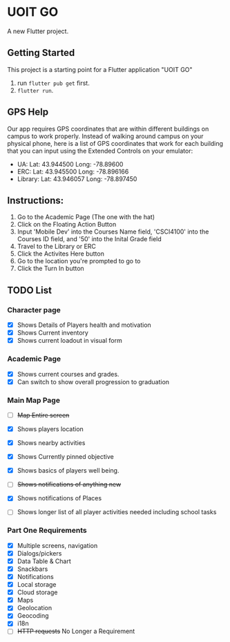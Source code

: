 # UOIT GO

A new Flutter project.

## Getting Started

This project is a starting point for a Flutter application "UOIT GO"
1. run `flutter pub get` first.
2. `flutter run`.


## GPS Help
Our app requires GPS coordinates that are within different buildings on campus to work properly.
Instead of walking around campus on your physical phone, here is a list of GPS coordinates that work for each building that you can input using the Extended Controls on your emulator:
- UA: Lat: 43.944500 Long: -78.89600
- ERC: Lat: 43.945500 Long: -78.896166
- Library: Lat: 43.946057 Long: -78.897450

## Instructions:
1. Go to the Academic Page (The one with the hat)
2. Click on the Floating Action Button
3. Input 'Mobile Dev' into the Courses Name field, 'CSCI4100' into the Courses ID field, and '50' into the Inital Grade field
4. Travel to the Library or ERC
5. Click the Activites Here button
6. Go to the location you're prompted to go to
7. Click the Turn In button
## TODO List

### Character page
- [x] Shows Details of Players health and motivation
- [x] Shows Current inventory
- [x] Shows current loadout in visual form

### Academic Page
- [x] Shows current courses and grades.
- [x] Can switch to show overall progression to graduation

### Main Map Page
- [ ] ~~Map Entire screen~~
- [x] Shows players location
- [x] Shows nearby activities
- [x] Shows Currently pinned objective
- [x] Shows basics of players well being.
- [ ] ~~Shows notifications of anything new~~
- [x] Shows notifications of Places
- [ ] Shows longer list of all player activities needed including school tasks


### Part One Requirements
- [X] Multiple screens, navigation 
- [X] Dialogs/pickers
- [X] Data Table & Chart
- [X] Snackbars 
- [X] Notifications
- [X] Local storage
- [X] Cloud storage
- [X] Maps
- [X] Geolocation
- [X] Geocoding
- [X] i18n
- [ ] ~~HTTP requests~~ No Longer a Requirement 
